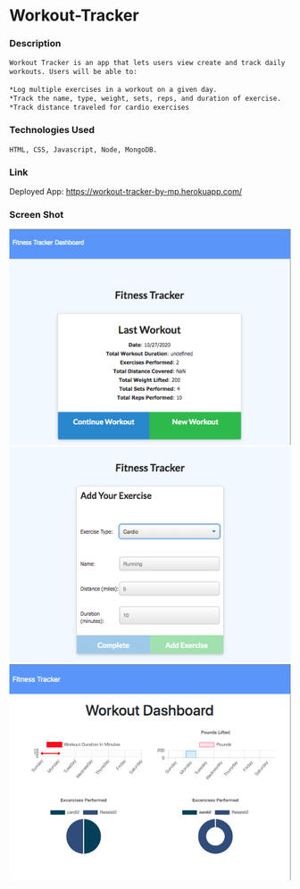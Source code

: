 # Workout-Tracker

### Description
```
Workout Tracker is an app that lets users view create and track daily workouts. Users will be able to:

*Log multiple exercises in a workout on a given day.
*Track the name, type, weight, sets, reps, and duration of exercise.
*Track distance traveled for cardio exercises

```

### Technologies Used
```
HTML, CSS, Javascript, Node, MongoDB.
```

### Link
Deployed App: 
https://workout-tracker-by-mp.herokuapp.com/


### Screen Shot
![](/ScreenShot1.png)
![](/ScreenShot2.png)
![](/ScreenShot3.png)
